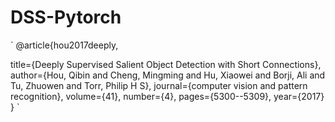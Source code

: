 # DSS-Pytorch

`
@article{hou2017deeply,

title={Deeply Supervised Salient Object Detection with Short Connections},
author={Hou, Qibin and Cheng, Mingming and Hu, Xiaowei and Borji, Ali and Tu, Zhuowen and Torr, Philip H S},
journal={computer vision and pattern recognition},
volume={41},
number={4},
pages={5300--5309},
year={2017}
}
`
